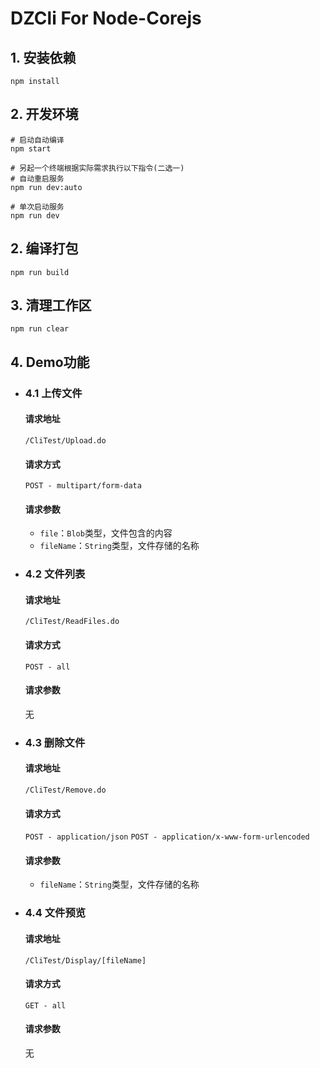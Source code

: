 # DZCli For Node-Corejs

## 1. 安装依赖

```shell
npm install
```

## 2. 开发环境

```shell
# 启动自动编译
npm start

# 另起一个终端根据实际需求执行以下指令(二选一)
# 自动重启服务
npm run dev:auto

# 单次启动服务
npm run dev
```

## 2. 编译打包

```shell
npm run build
```

## 3. 清理工作区

```shell
npm run clear
```

## 4. Demo功能

- ### 4.1 上传文件
  
  #### 请求地址

  ```/CliTest/Upload.do```

  #### 请求方式

  ```POST - multipart/form-data```

  #### 请求参数

  - ```file```：```Blob```类型，文件包含的内容
  - ```fileName```：```String```类型，文件存储的名称

- ### 4.2 文件列表

  #### 请求地址

  ```/CliTest/ReadFiles.do```

  #### 请求方式

  ```POST - all```

  #### 请求参数

  无

- ### 4.3 删除文件

  #### 请求地址

  ```/CliTest/Remove.do```

  #### 请求方式

  ```POST - application/json```
  ```POST - application/x-www-form-urlencoded```

  #### 请求参数

  - ```fileName```：```String```类型，文件存储的名称

- ### 4.4 文件预览

  #### 请求地址

  ```/CliTest/Display/[fileName]```

  #### 请求方式

  ```GET - all```

  #### 请求参数

  无
